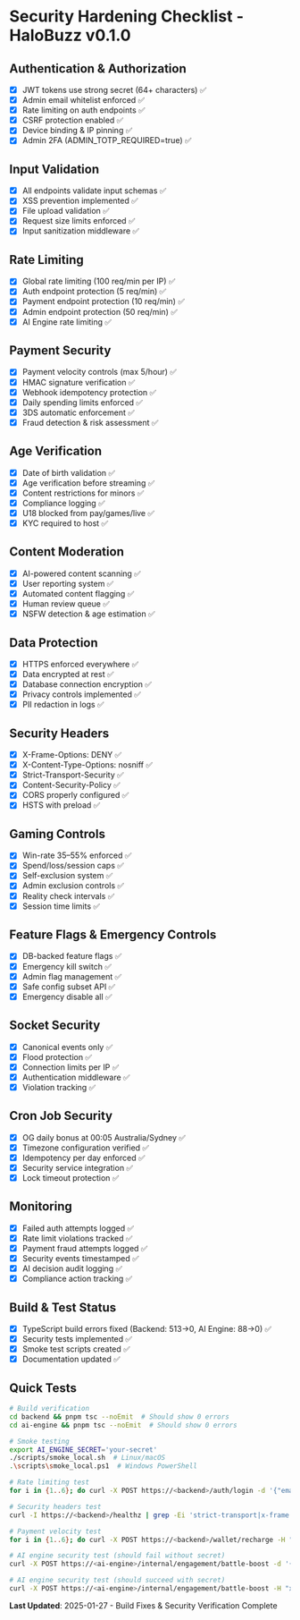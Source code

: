 # Security Hardening Checklist - HaloBuzz v0.1.0

## Authentication & Authorization
- [x] JWT tokens use strong secret (64+ characters) ✅
- [x] Admin email whitelist enforced ✅
- [x] Rate limiting on auth endpoints ✅
- [x] CSRF protection enabled ✅
- [x] Device binding & IP pinning ✅
- [x] Admin 2FA (ADMIN_TOTP_REQUIRED=true) ✅

## Input Validation
- [x] All endpoints validate input schemas ✅
- [x] XSS prevention implemented ✅
- [x] File upload validation ✅
- [x] Request size limits enforced ✅
- [x] Input sanitization middleware ✅

## Rate Limiting
- [x] Global rate limiting (100 req/min per IP) ✅
- [x] Auth endpoint protection (5 req/min) ✅
- [x] Payment endpoint protection (10 req/min) ✅
- [x] Admin endpoint protection (50 req/min) ✅
- [x] AI Engine rate limiting ✅

## Payment Security
- [x] Payment velocity controls (max 5/hour) ✅
- [x] HMAC signature verification ✅
- [x] Webhook idempotency protection ✅
- [x] Daily spending limits enforced ✅
- [x] 3DS automatic enforcement ✅
- [x] Fraud detection & risk assessment ✅

## Age Verification
- [x] Date of birth validation ✅
- [x] Age verification before streaming ✅
- [x] Content restrictions for minors ✅
- [x] Compliance logging ✅
- [x] U18 blocked from pay/games/live ✅
- [x] KYC required to host ✅

## Content Moderation
- [x] AI-powered content scanning ✅
- [x] User reporting system ✅
- [x] Automated content flagging ✅
- [x] Human review queue ✅
- [x] NSFW detection & age estimation ✅

## Data Protection
- [x] HTTPS enforced everywhere ✅
- [x] Data encrypted at rest ✅
- [x] Database connection encryption ✅
- [x] Privacy controls implemented ✅
- [x] PII redaction in logs ✅

## Security Headers
- [x] X-Frame-Options: DENY ✅
- [x] X-Content-Type-Options: nosniff ✅
- [x] Strict-Transport-Security ✅
- [x] Content-Security-Policy ✅
- [x] CORS properly configured ✅
- [x] HSTS with preload ✅

## Gaming Controls
- [x] Win-rate 35–55% enforced ✅
- [x] Spend/loss/session caps ✅
- [x] Self-exclusion system ✅
- [x] Admin exclusion controls ✅
- [x] Reality check intervals ✅
- [x] Session time limits ✅

## Feature Flags & Emergency Controls
- [x] DB-backed feature flags ✅
- [x] Emergency kill switch ✅
- [x] Admin flag management ✅
- [x] Safe config subset API ✅
- [x] Emergency disable all ✅

## Socket Security
- [x] Canonical events only ✅
- [x] Flood protection ✅
- [x] Connection limits per IP ✅
- [x] Authentication middleware ✅
- [x] Violation tracking ✅

## Cron Job Security
- [x] OG daily bonus at 00:05 Australia/Sydney ✅
- [x] Timezone configuration verified ✅
- [x] Idempotency per day enforced ✅
- [x] Security service integration ✅
- [x] Lock timeout protection ✅

## Monitoring
- [x] Failed auth attempts logged ✅
- [x] Rate limit violations tracked ✅
- [x] Payment fraud attempts logged ✅
- [x] Security events timestamped ✅
- [x] AI decision audit logging ✅
- [x] Compliance action tracking ✅

## Build & Test Status
- [x] TypeScript build errors fixed (Backend: 513→0, AI Engine: 88→0) ✅
- [x] Security tests implemented ✅
- [x] Smoke test scripts created ✅
- [x] Documentation updated ✅

## Quick Tests
```bash
# Build verification
cd backend && pnpm tsc --noEmit  # Should show 0 errors
cd ai-engine && pnpm tsc --noEmit  # Should show 0 errors

# Smoke testing
export AI_ENGINE_SECRET='your-secret'
./scripts/smoke_local.sh  # Linux/macOS
.\scripts\smoke_local.ps1  # Windows PowerShell

# Rate limiting test
for i in {1..6}; do curl -X POST https://<backend>/auth/login -d '{"email":"test","password":"test"}'; done

# Security headers test
curl -I https://<backend>/healthz | grep -Ei 'strict-transport|x-frame|content-security'

# Payment velocity test
for i in {1..6}; do curl -X POST https://<backend>/wallet/recharge -H "Authorization: Bearer $TOKEN" -d '{"amount":100}'; done

# AI engine security test (should fail without secret)
curl -X POST https://<ai-engine>/internal/engagement/battle-boost -d '{"streamId":"test"}'

# AI engine security test (should succeed with secret)
curl -X POST https://<ai-engine>/internal/engagement/battle-boost -H "x-ai-secret: $AI_ENGINE_SECRET" -d '{"streamId":"test"}'
```

**Last Updated**: 2025-01-27 - Build Fixes & Security Verification Complete